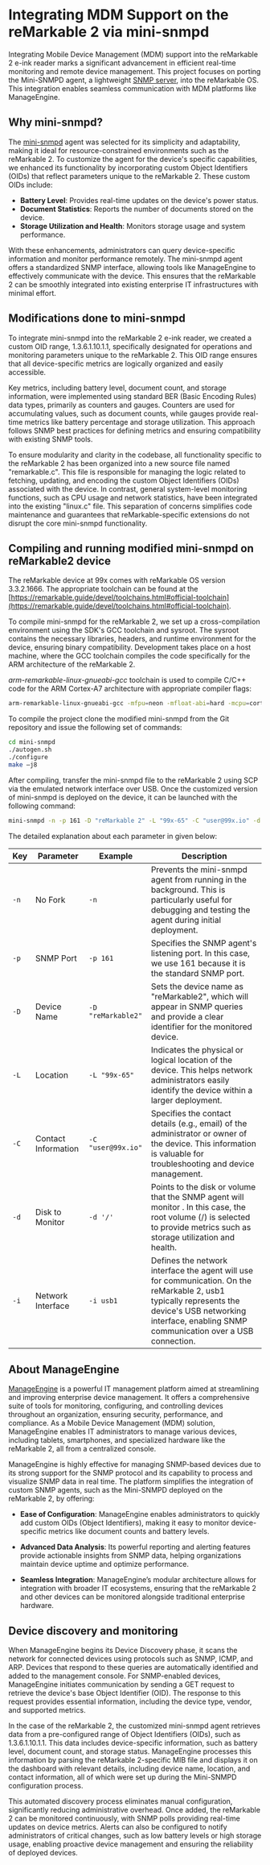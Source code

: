 # Integrating MDM Support on the reMarkable 2 via mini-snmpd

Integrating Mobile Device Management (MDM) support into the reMarkable 2 e-ink reader marks a significant advancement in efficient real-time monitoring and remote device management. This project focuses on porting the Mini-SNMPD agent, a lightweight [SNMP server](https://www.manageengine.com/network-monitoring/what-is-snmp.html), into the reMarkable OS. This integration enables seamless communication with MDM platforms like ManageEngine.

## Why mini-snmpd?
The [mini-snmpd](https://github.com/troglobit/mini-snmpd) agent was selected for its simplicity and adaptability, making it ideal for resource-constrained environments such as the reMarkable 2. To customize the agent for the device's specific capabilities, we enhanced its functionality by incorporating custom Object Identifiers (OIDs) that reflect parameters unique to the reMarkable 2. These custom OIDs include:

- **Battery Level**: Provides real-time updates on the device's power status.
- **Document Statistics**: Reports the number of documents stored on the device.
- **Storage Utilization and Health**: Monitors storage usage and system performance.

With these enhancements, administrators can query device-specific information and monitor performance remotely. The mini-snmpd agent offers a standardized SNMP interface, allowing tools like ManageEngine to effectively communicate with the device. This ensures that the  reMarkable 2 can be smoothly integrated into existing enterprise IT infrastructures with minimal effort.

## Modifications done to mini-snmpd
To integrate mini-snmpd into the reMarkable 2 e-ink reader, we created a custom OID range, 1.3.6.1.10.1.1, specifically designated for operations and monitoring parameters unique to the reMarkable 2. This OID range ensures that all device-specific metrics are logically organized and easily accessible.

Key metrics, including battery level, document count, and storage information, were implemented using standard BER (Basic Encoding Rules) data types, primarily as counters and gauges. Counters are used for accumulating values, such as document counts, while gauges provide real-time metrics like battery percentage and storage utilization. This approach follows SNMP best practices for defining metrics and  ensuring compatibility with existing SNMP tools.

To ensure modularity and clarity in the codebase, all functionality specific to the reMarkable 2 has been organized into a new source file named "remarkable.c". This file is responsible for managing the logic related to fetching, updating, and encoding the custom Object Identifiers (OIDs) associated with the device. In contrast, general system-level monitoring functions, such as CPU usage and network statistics, have been integrated into the existing "linux.c" file. This separation of concerns simplifies code maintenance and guarantees that reMarkable-specific extensions do not disrupt the core mini-snmpd functionality.

## Compiling and running modified mini-snmpd on reMarkable2 device

The reMarkable device at 99x comes with reMarkable OS version 3.3.2.1666. The appropriate toolchain can be found at the [https://remarkable.guide/devel/toolchains.html#official-toolchain](https://remarkable.guide/devel/toolchains.html#official-toolchain).

To compile mini-snmpd for the reMarkable 2, we set up a cross-compilation environment using the SDK's GCC toolchain and sysroot. The sysroot  contains the necessary libraries, headers, and runtime environment for the device, ensuring binary compatibility. Development takes place on a host machine, where the GCC toolchain compiles the code specifically for the ARM architecture of the reMarkable 2.

*arm-remarkable-linux-gnueabi-gcc* toolchain is used to compile C/C++ code for the ARM Cortex-A7 architecture with appropriate compiler flags:

```bash
arm-remarkable-linux-gnueabi-gcc -mfpu=neon -mfloat-abi=hard -mcpu=cortex-a7 --sysroot=$SDKTARGETSYSROOT
```

To compile the project clone the modified mini-snmpd from the Git repository and issue the following set of commands:

```bash
cd mini-snmpd
./autogen.sh
./configure
make –j8
```
After compiling, transfer the mini-snmpd file to the reMarkable 2 using SCP via the emulated network interface over USB. Once the customized version of mini-snmpd is deployed on the device, it can be launched with the following command:

```bash
mini-snmpd -n -p 161 -D "reMarkable 2" -L "99x-65" -C "user@99x.io" -d '/' -i usb1
```

The detailed explanation about each parameter in given below:

| Key   | Parameter           | Example            | Description                                                                                                                                                                                                  |
|-------|---------------------|--------------------|--------------------------------------------------------------------------------------------------------------------------------------------------------------------------------------------------------------|
| `-n`  | No Fork             | `-n`               | Prevents the mini-snmpd agent from running in the background. This is particularly useful for debugging and testing the agent during initial deployment.                                                     |
| `-p`  | SNMP Port           | `-p 161`           | Specifies the SNMP agent's listening port. In this case, we use 161 because it is the standard SNMP port.                                                                                                    |
| `-D`  | Device Name         | `-D "reMarkable2"` | Sets the device name as "reMarkable2", which will appear in SNMP queries and provide a clear identifier for the monitored device.                                                                            |
| `-L`  | Location            | `-L "99x-65"`      | Indicates the physical or logical location of the device. This helps network administrators easily identify the device within a larger deployment.                                                           |
| `-C`  | Contact Information | `-C "user@99x.io"` | Specifies the contact details (e.g., email) of the administrator or owner of the device. This information is valuable for troubleshooting and device management.                                             |
| `-d`  | Disk to Monitor     | `-d '/'`           | Points to the disk or volume that the SNMP agent will  monitor . In this case, the root volume (/) is selected to provide metrics such as storage  utilization  and health.                                  |
| `-i`  | Network Interface   | `-i usb1`          | Defines the network interface the agent will use for communication. On the reMarkable 2, usb1 typically represents the device's USB networking interface, enabling SNMP communication over a USB connection. |

## About ManageEngine
[ManageEngine](https://www.manageengine.com/about-us.html) is a powerful IT management platform aimed at streamlining and improving enterprise device management. It offers a comprehensive suite of tools for monitoring, configuring, and controlling devices throughout an organization, ensuring security, performance, and compliance. As a Mobile Device Management (MDM) solution, ManageEngine enables IT administrators to manage various devices, including tablets, smartphones, and specialized hardware like the reMarkable 2, all from a centralized console.

ManageEngine is highly effective for managing SNMP-based devices due to its strong support for the SNMP protocol and its capability to process and visualize SNMP data in real time. The platform simplifies the integration of custom SNMP agents, such as the Mini-SNMPD deployed on the reMarkable 2, by offering:

- **Ease of Configuration**: ManageEngine enables administrators to quickly add custom OIDs (Object Identifiers), making it easy to monitor device-specific metrics like document counts and battery levels.
    
-  **Advanced Data Analysis**: Its powerful reporting and alerting features provide actionable insights from SNMP data, helping organizations maintain device uptime and optimize performance.
    
-  **Seamless Integration**: ManageEngine’s modular architecture allows for integration with broader IT ecosystems, ensuring that the reMarkable 2 and other devices can be monitored alongside traditional enterprise hardware.

## Device discovery and monitoring
When ManageEngine begins its Device Discovery phase, it scans the network for connected devices using protocols such as SNMP, ICMP, and ARP. Devices that respond to these queries are automatically identified and added to the management console. For SNMP-enabled devices, ManageEngine initiates communication by sending a GET request to retrieve the device's base Object Identifier (OID). The response to this request provides essential information, including the device type, vendor, and supported metrics.

In the case of the reMarkable 2, the customized mini-snmpd agent retrieves data from a pre-configured range of Object Identifiers (OIDs), such as 1.3.6.1.10.1.1. This data includes device-specific information, such as battery level, document count, and storage status. ManageEngine processes this information by parsing the reMarkable 2-specific MIB file and displays it on the dashboard with relevant details, including device name, location, and contact information, all of which were set up during the Mini-SNMPD configuration process.

This automated discovery process eliminates manual configuration, significantly reducing administrative overhead. Once added, the reMarkable 2 can be monitored continuously, with SNMP polls providing real-time updates on device metrics. Alerts can also be configured to notify administrators of critical changes, such as low battery levels or high storage usage, enabling proactive device management and ensuring the reliability of deployed devices.
